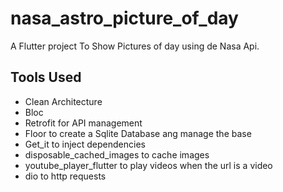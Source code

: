 # nasa_astro_picture_of_day

A Flutter project To Show Pictures of day using de Nasa Api.

## Tools Used

- Clean Architecture
- Bloc
- Retrofit for API management
- Floor to create a Sqlite Database ang manage the base
- Get_it to inject dependencies
- disposable_cached_images to cache images
- youtube_player_flutter to play videos when the url is a video
- dio to http requests
